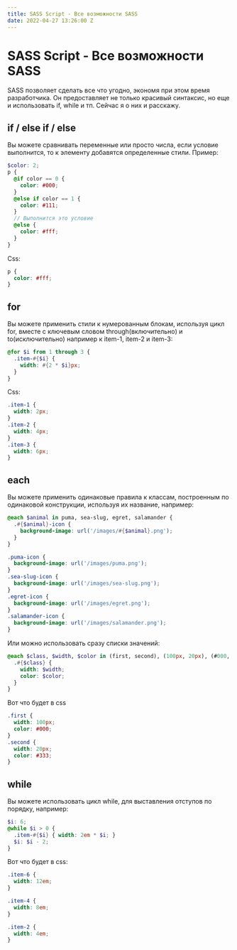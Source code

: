 ```yaml
---
title: SASS Script - Все возможности SASS
date: 2022-04-27 13:26:00 Z
---
```


# SASS Script - Все возможности SASS
SASS позволяет сделать все что угодно, экономя при этом время разработчика. Он предоставляет не только красивый синтаксис, но еще и использовать if, while и тп. Сейчас я о них и расскажу.

## if / else if / else
Вы можете сравнивать переменные или просто числа, если условие выполнится, то к элементу добавятся определенные стили.
Пример:
```scss
$color: 2;
p {
  @if color == 0 {
    color: #000;
  }
  @else if color == 1 {
    color: #111;
  }
  // Выполнится это условие
  @else {
    color: #fff;
  }
}
```
Css:
```css
p {
  color: #fff;
}
```

## for
Вы можете применить стили к нумерованным блокам, используя цикл for, вместе с ключевым словом through(включительно) и to(исключительно) например к item-1, item-2 и item-3:
```scss 
@for $i from 1 through 3 {
  .item-#{$i} { 
    width: #{2 * $i}px; 
  }
}
```
Css:
```css
.item-1 {
  width: 2px;
}
.item-2 {
  width: 4px;
}
.item-3 {
  width: 6px;
}
```

## each
Вы можете применить одинаковые правила к классам, построенным по одинаковой конструкции, используя их название, например:
```scss
@each $animal in puma, sea-slug, egret, salamander {
  .#{$animal}-icon {
    background-image: url('/images/#{$animal}.png');
  }
}
```
```css
.puma-icon {
  background-image: url('/images/puma.png');
}
.sea-slug-icon {
  background-image: url('/images/sea-slug.png'); 
}
.egret-icon {
  background-image: url('/images/egret.png'); 
}
.salamander-icon {
  background-image: url('/images/salamander.png'); 
}
```
Или можно использовать сразу списки значений:
```scss
@each $class, $width, $color in (first, second), (100px, 20px), (#000, #333) {
  .#{$class} {
    width: $width;
    color: $color;
  }
}
```
Вот что будет в css
```css
.first {
  width: 100px;
  color: #000;
}
.second {
  width: 20px;
  color: #333;
}
```

## while
Вы можете использовать цикл while, для выставления отступов по порядку, например:
```scss
$i: 6;
@while $i > 0 {
  .item-#{$i} { width: 2em * $i; }
  $i: $i - 2;
}
```
Вот что будет в css:
```css
.item-6 {
  width: 12em; 
}

.item-4 {
  width: 8em; 
}

.item-2 {
  width: 4em; 
}
```